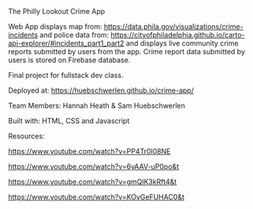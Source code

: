 The Philly Lookout Crime App

Web App displays map from: https://data.phila.gov/visualizations/crime-incidents
and police data from: https://cityofphiladelphia.github.io/carto-api-explorer/#incidents_part1_part2
and displays live community crime reports submitted by users from the app. 
Crime report data submitted by users is stored on Firebase database.

Final project for fullstack dev class. 

Deployed at: https://huebschwerlen.github.io/crime-app/

Team Members: Hannah Heath & Sam Huebschwerlen


Built with: HTML, CSS and Javascript


Resources: 

https://www.youtube.com/watch?v=PP4Tr0l08NE

https://www.youtube.com/watch?v=6yAAV-uP0po&t

https://www.youtube.com/watch?v=gmQlK3kRft4&t

https://www.youtube.com/watch?v=KOvGeFUHAC0&t
